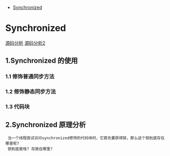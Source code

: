 <!-- GFM-TOC -->
   * [Synchronized](#synchronized)
<!-- GFM-TOC -->

# Synchronized
[源码分析](https://www.jianshu.com/p/43bc53c64d91)
[源码分析2](https://blog.csdn.net/chen77716/article/details/6618779)
## 1.Synchronized 的使用
### 1.1 修饰普通同步方法

### 1.2 修饰静态同步方法
### 1.3 代码块

## 2.Synchronized 原理分析
```
 当一个线程尝试访问synchronized修饰的代码块时，它首先要获得锁，那么这个锁到底存在哪里呢?
 锁到底是啥? 存放在哪里?
```
